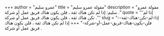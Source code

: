+++
author = "عمرو سليم"
title = "مقولة عمرو سليم"
description = "مقولة عمرو سليم: إذا لم تكن هناك ثقة ، فلن يكون هناك فريق عمل أو شركة ."
quote = '''إذا لم تكن هناك ثقة ، فلن يكون هناك فريق عمل أو شركة .''' 
slug = "إذا-لم-تكن-هناك-ثقة--فلن-يكون-هناك-فريق-عمل-أو-شركة-"
+++
إذا لم تكن هناك ثقة ، فلن يكون هناك فريق عمل أو شركة .
